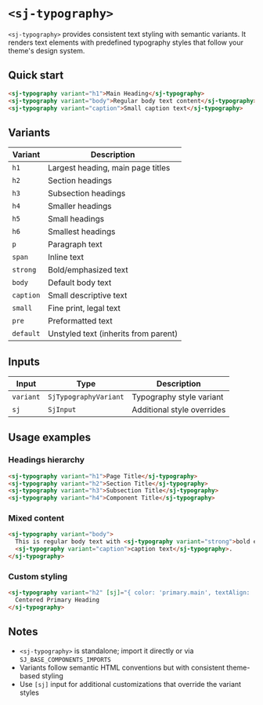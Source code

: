 # `<sj-typography>`

`<sj-typography>` provides consistent text styling with semantic variants. It renders text elements with predefined typography styles that follow your theme's design system.

## Quick start

```html
<sj-typography variant="h1">Main Heading</sj-typography>
<sj-typography variant="body">Regular body text content</sj-typography>
<sj-typography variant="caption">Small caption text</sj-typography>
```

## Variants

| Variant    | Description                          |
| ---------- | ------------------------------------ |
| `h1`       | Largest heading, main page titles    |
| `h2`       | Section headings                     |
| `h3`       | Subsection headings                  |
| `h4`       | Smaller headings                     |
| `h5`       | Small headings                       |
| `h6`       | Smallest headings                    |
| `p`        | Paragraph text                       |
| `span`     | Inline text                          |
| `strong`   | Bold/emphasized text                 |
| `body`     | Default body text                    |
| `caption`  | Small descriptive text               |
| `small`    | Fine print, legal text               |
| `pre`      | Preformatted text                    |
| `default`  | Unstyled text (inherits from parent) |

## Inputs

| Input     | Type                  | Description                          |
| --------- | --------------------- | ------------------------------------ |
| `variant` | `SjTypographyVariant` | Typography style variant             |
| `sj`      | `SjInput`             | Additional style overrides           |

## Usage examples

### Headings hierarchy

```html
<sj-typography variant="h1">Page Title</sj-typography>
<sj-typography variant="h2">Section Title</sj-typography>
<sj-typography variant="h3">Subsection Title</sj-typography>
<sj-typography variant="h4">Component Title</sj-typography>
```

### Mixed content

```html
<sj-typography variant="body">
  This is regular body text with <sj-typography variant="strong">bold emphasis</sj-typography> and
  <sj-typography variant="caption">caption text</sj-typography>.
</sj-typography>
```

### Custom styling

```html
<sj-typography variant="h2" [sj]="{ color: 'primary.main', textAlign: 'center' }">
  Centered Primary Heading
</sj-typography>
```

## Notes

- `<sj-typography>` is standalone; import it directly or via `SJ_BASE_COMPONENTS_IMPORTS`
- Variants follow semantic HTML conventions but with consistent theme-based styling
- Use `[sj]` input for additional customizations that override the variant styles
